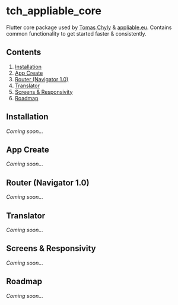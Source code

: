 # tch_appliable_core

Flutter core package used by [Tomas Chyly](https://tomas-chyly.com/en/) & [appliable.eu](https://appliable.eu/). Contains common functionality to get started faster & consistently.

## Contents

1. [Installation](#installation)
2. [App Create](#app-create)
3. [Router (Navigator 1.0)](#router-navigator-10)
4. [Translator](#translator)
5. [Screens & Responsivity](#screens--responsivity)
6. [Roadmap](#roadmap)

## Installation

*Coming soon...*

## App Create

*Coming soon...*

## Router (Navigator 1.0)

*Coming soon...*

## Translator

*Coming soon...*

## Screens & Responsivity

*Coming soon...*

## Roadmap

*Coming soon...*
